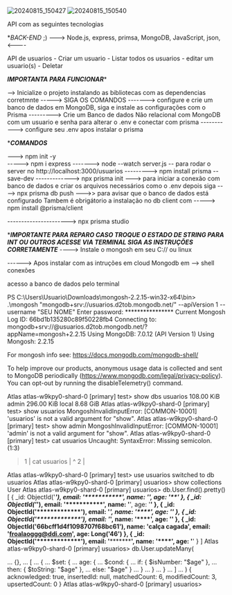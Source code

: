 ![20240815_150427](https://github.com/user-attachments/assets/04545193-5d79-4d37-8557-901fd4eafd2b)
![20240815_150540](https://github.com/user-attachments/assets/400df919-294d-40e9-b463-9702deaa92ac)


API com as seguintes tecnologias 

 **BACK-END* ;)
---> Node.js, express, primsa, MongoDB, JavaScript, json,  <----
 
 
 API de usuarios
     - Criar um usuario 
     - Listar todos os usuarios
     - editar um usuario(s)
     - Deletar 

***IMPORTANTA PARA FUNCIONAR****

--> Inicialize o projeto instalando as bibliotecas com as dependencias corretmnte 
-----> SIGA OS COMANDOS 
-------> configure e crie um banco de dados em MongoDB, siga e instale as configurações com o Prisma 
---------> Crie um Banco de dados Não relacional com MongoDB com um usuario e senha para alterar o .env e conectar com prisma 
 -----------> configure seu .env apos instalar o prisma 

 ****COMANDOS***

 --->  npm init -y  
 -----> npm i express
 -------> node --watch server.js -- para rodar o server no http://localhost:3000/usuarios
 ---------> npm install prisma --save-dev
------------->  npx prisma init ---> para iniciar a conexão com banco de dados e criar os arquivos necessários 
como o .env
depois siga ---->  npx prisma db push --->> para avisar que o banco de dados está configurado 
Tambem é obrigátorio a instalação no db client com -----> npm install @prisma/client

---------------------->  npx prisma studio


****IMPORTANTE PARA REPARO CASO TROQUE O ESTADO DE STRING PARA INT OU OUTROS ACESSE VIA TERMINAL SIGA AS INSTRUÇÕES CORRETAMENTE***
----> Instale o mongosh em seu C:// ou linux 

------> Apos instalar com as intruções em cloud Mongodb em --> shell conexões 


acesso a banco de dados pelo terminal 

PS C:\Users\Usuario\Downloads\mongosh-2.2.15-win32-x64\bin> .\mongosh "mongodb+srv://usuarios.d2tob.mongodb.net/" --apiVersion 1 --username "SEU NOME"
Enter password: ****************
Current Mongosh Log ID: 66bd1b135280c89f50228fb4
Connecting to:          mongodb+srv://<credentials>@usuarios.d2tob.mongodb.net/?appName=mongosh+2.2.15
Using MongoDB:          7.0.12 (API Version 1)
Using Mongosh:          2.2.15

For mongosh info see: https://docs.mongodb.com/mongodb-shell/


To help improve our products, anonymous usage data is collected and sent to MongoDB periodically (https://www.mongodb.com/legal/privacy-policy).
You can opt-out by running the disableTelemetry() command.

Atlas atlas-w9kpy0-shard-0 [primary] test> show dbs
usuarios  108.00 KiB
admin     296.00 KiB
local       8.68 GiB
Atlas atlas-w9kpy0-shard-0 [primary] test> show usuarios
MongoshInvalidInputError: [COMMON-10001] 'usuarios' is not a valid argument for "show".
Atlas atlas-w9kpy0-shard-0 [primary] test> show admin
MongoshInvalidInputError: [COMMON-10001] 'admin' is not a valid argument for "show".
Atlas atlas-w9kpy0-shard-0 [primary] test> cat usuarios
Uncaught:
SyntaxError: Missing semicolon. (1:3)

> 1 | cat usuarios
    |    ^
  2 |

Atlas atlas-w9kpy0-shard-0 [primary] test> use usuarios
switched to db usuarios
Atlas atlas-w9kpy0-shard-0 [primary] usuarios> show collections
User
Atlas atlas-w9kpy0-shard-0 [primary] usuarios> db.User.find().pretty()
[
  {
     _id: ObjectId('*************'),
    email: '***********',
    name: '****',
    age: '**'
  },
  {
     _id: ObjectId('*************'),
    email: '***********',
    name: '****',
    age: '**'
  },
  {
    _id: ObjectId('*************'),
    email: '***********',
    name: '****',
    age: '**'
  },
  {
      _id: ObjectId('*************'),
    email: '***********',
    name: '****',
    age: '**'
  },
  {
    _id: ObjectId('66bcff1d4f1098707f68bc61'),
    name: 'calça cagada',
    email: 'froalaoggg@ddi.com',
    age: Long('46')
  },
  {
      _id: ObjectId('*************'),
    email: '***********',
    name: '****',
    age: '**'
  }
]
Atlas atlas-w9kpy0-shard-0 [primary] usuarios> db.User.updateMany(

...     {},
...     [
...         {
...             $set: {
...                 age: {
...                     $cond: {
...                         if: { $isNumber: "$age" },
...                         then: { $toString: "$age" },
...                         else: "$age"                    }
...                 }
...             }
...         }
...     ]
... )
{
  acknowledged: true,
  insertedId: null,
  matchedCount: 6,
  modifiedCount: 3,
  upsertedCount: 0
}
Atlas atlas-w9kpy0-shard-0 [primary] usuarios>

